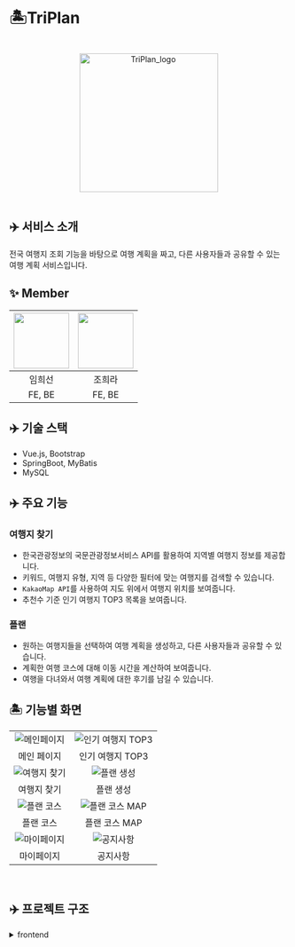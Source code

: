 # 🏝TriPlan

<br />

<div align="center">

<img width='250px' alt="TriPlan_logo" src="https://user-images.githubusercontent.com/77854486/232034326-2d2db07e-ef10-43b3-a912-8132054903a1.png"/>

</div>

<br />

## ✈️ 서비스 소개

전국 여행지 조회 기능을 바탕으로 여행 계획을 짜고, 다른 사용자들과 공유할 수 있는 여행 계획 서비스입니다.

## ✨ Member

<div align="center">

| [<img src = "https://avatars.githubusercontent.com/u/77854486?v=4" width = 100>](https://github.com/Im-hass) | [<img src = "https://avatars.githubusercontent.com/u/90020798?v=4" width = 100>](https://github.com/jjoyra) |
| :----------------------------------------------------------------------------------------------------------: | :---------------------------------------------------------------------------------------------------------: |
|                                                    임희선                                                    |                                                   조희라                                                    |
|                                                    FE, BE                                                    |                                                   FE, BE                                                    |

</div>

## ✈️ 기술 스택

- Vue.js, Bootstrap
- SpringBoot, MyBatis
- MySQL

## ✈️ 주요 기능

### 여행지 찾기

- 한국관광정보의 국문관광정보서비스 API를 활용하여 지역별 여행지 정보를 제공합니다.
- 키워드, 여행지 유형, 지역 등 다양한 필터에 맞는 여행지를 검색할 수 있습니다.
- `KakaoMap API`를 사용하여 지도 위에서 여행지 위치를 보여줍니다.
- 추천수 기준 인기 여행지 TOP3 목록을 보여줍니다.

### 플랜

- 원하는 여행지들을 선택하여 여행 계획을 생성하고, 다른 사용자들과 공유할 수 있습니다.
- 계획한 여행 코스에 대해 이동 시간을 계산하여 보여줍니다.
- 여행을 다녀와서 여행 계획에 대한 후기를 남길 수 있습니다.

## 🏝 기능별 화면

|                                                                                                        |                                                                                                             |
| :----------------------------------------------------------------------------------------------------: | :---------------------------------------------------------------------------------------------------------: |
| ![메인페이지](https://github.com/jjoyra/Triplan/assets/90020798/afafc962-3e76-42f2-91c7-4645606fa96b)  | ![인기 여행지 TOP3](https://github.com/jjoyra/Triplan/assets/90020798/2841cd0a-7f9a-4161-b3de-5d4950e24aad) |
|                                              메인 페이지                                               |                                              인기 여행지 TOP3                                               |
| ![여행지 찾기](https://github.com/jjoyra/Triplan/assets/90020798/ccb35f92-6a87-4e32-9b67-73117ce1d123) |    ![플랜 생성](https://github.com/jjoyra/Triplan/assets/90020798/2951a26d-f086-45a6-93f1-8748186fa667)     |
|                                              여행지 찾기                                               |                                                  플랜 생성                                                  |
|  ![플랜 코스](https://github.com/jjoyra/Triplan/assets/90020798/a3b74485-d6d7-4a90-87f9-1bed0b38738e)  |  ![플랜 코스 MAP](https://github.com/jjoyra/Triplan/assets/90020798/196b65ca-5ddf-4ead-b7b2-7d4500df171a)   |
|                                               플랜 코스                                                |                                                플랜 코스 MAP                                                |
| ![마이페이지](https://github.com/jjoyra/Triplan/assets/90020798/6a5572b3-4f6b-4c07-a8a9-765bd6501223)  |     ![공지사항](https://github.com/jjoyra/Triplan/assets/90020798/0339c22c-98d2-4fdc-b548-579a0f013d70)     |
|                                               마이페이지                                               |                                                  공지사항                                                   |

<br />

## ✈️ 프로젝트 구조

<details> 
<summary>frontend</summary>

```bash
├─public
├─package-lock.json # 프로젝트 의존성 관리
├─package.json # 프로젝트 의존성 관리
└─src
  ├─App.vue # 시작 컴포넌트
  ├─api
  │  └─http.js # axios 기본 설정
  ├─assets # 이미지 파일
  ├─components
  │  ├─attraction # 관광지(여행지)
  │  ├─board # 글 Input
  │  ├─common # 헤더, 푸터 등
  │  ├─community # 커뮤니티
  │  ├─mypage # 마이페이지
  │  │  ├─favoattraction # 좋아하는 관광지(여행지)
  │  │  ├─favoplan # 좋아하는 여행계획
  │  │  └─myplan # 나의 여행계획
  │  ├─notice # 공지사항
  │  ├─review # 여행계획 리뷰
  │  └─ui # UI
  ├─plugins # vue axios, bootstrap 설정
  ├─router # 라우팅
  ├─store # Vuex
  └─views # 페이지 컴포넌트
    ├─MainView.vue # 메인 컴포넌트
    └─...
```

</details>
